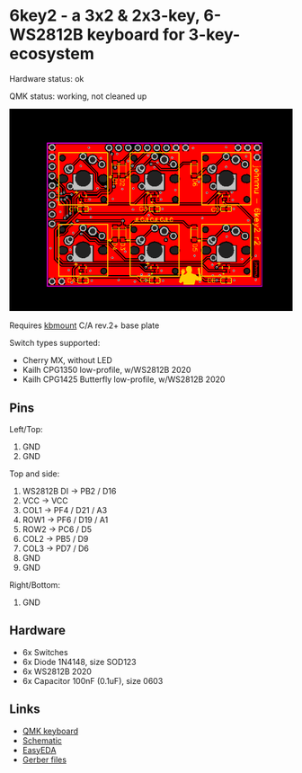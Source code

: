 # 6key2 - a 3x2 & 2x3-key, 6-WS2812B keyboard for 3-key-ecosystem

Hardware status: ok

QMK status: working, not cleaned up

![](board.png)

Requires [kbmount](../kbmount/) C/A rev.2+ base plate

Switch types supported:

* Cherry MX, without LED
* Kailh CPG1350 low-profile, w/WS2812B 2020
* Kailh CPG1425 Butterfly low-profile, w/WS2812B 2020

## Pins

Left/Top:

1. GND
2. GND

Top and side:

1. WS2812B DI -> PB2 / D16
2. VCC -> VCC
3. COL1 -> PF4 / D21 / A3
4. ROW1 -> PF6 / D19 / A1
5. ROW2 -> PC6 / D5
6. COL2 -> PB5 / D9
7. COL3 -> PD7 / D6
8. GND
9. GND

Right/Bottom:

1. GND

## Hardware

* 6x Switches
* 6x Diode 1N4148, size SOD123
* 6x WS2812B 2020
* 6x Capacitor 100nF (0.1uF), size 0603

## Links

* [QMK keyboard](https://github.com/softplus/3keyecosystem-qmk/tree/main/6key2)
* [Schematic](schematic.pdf)
* [EasyEDA](https://easyeda.com/account/project/setting/basic?project=eee831f5fb224de28f7dd55678126e91)
* [Gerber files](gerber.zip)
